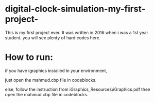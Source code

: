 # digital-clock-simulation-my-first-project-
This is my first project ever. It was written in 2016 when i was a 1st year student.
you will see plenty of hard codes here.

<h1>How to run:</h1>
if you have igraphics installed in your environment,

just open the mahmud.cbp file in codeblocks.

else,
follow the instruction from iGraphics_Resources\iGraphics.pdf 
then  open the mahmud.cbp file in codeblocks.
